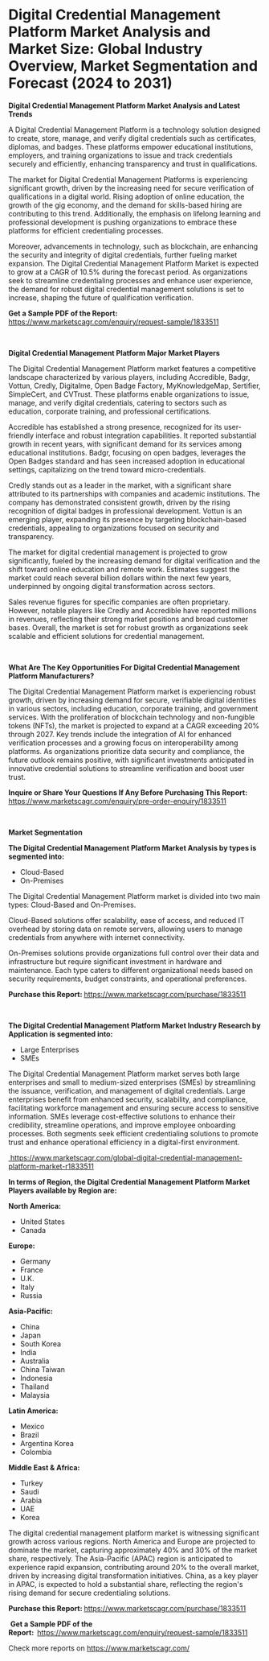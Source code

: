 <p><h1>Digital Credential Management Platform Market Analysis and Market Size: Global Industry Overview, Market Segmentation and Forecast (2024 to 2031)</h1></p><p><strong>Digital Credential Management Platform Market Analysis and Latest Trends</strong></p>
<p><p>A Digital Credential Management Platform is a technology solution designed to create, store, manage, and verify digital credentials such as certificates, diplomas, and badges. These platforms empower educational institutions, employers, and training organizations to issue and track credentials securely and efficiently, enhancing transparency and trust in qualifications. </p><p>The market for Digital Credential Management Platforms is experiencing significant growth, driven by the increasing need for secure verification of qualifications in a digital world. Rising adoption of online education, the growth of the gig economy, and the demand for skills-based hiring are contributing to this trend. Additionally, the emphasis on lifelong learning and professional development is pushing organizations to embrace these platforms for efficient credentialing processes.</p><p>Moreover, advancements in technology, such as blockchain, are enhancing the security and integrity of digital credentials, further fueling market expansion. The Digital Credential Management Platform Market is expected to grow at a CAGR of 10.5% during the forecast period. As organizations seek to streamline credentialing processes and enhance user experience, the demand for robust digital credential management solutions is set to increase, shaping the future of qualification verification.</p></p>
<p><strong>Get a Sample PDF of the Report:&nbsp;</strong> <a href="https://www.marketscagr.com/enquiry/request-sample/1833511?utm_campaign=2008&utm_medium=2&utm_source=Github&utm_content=ia&utm_term=01012025&utm_id=digital-credential-management-platform">https://www.marketscagr.com/enquiry/request-sample/1833511</a></p>
<p>&nbsp;</p>
<p><strong>Digital Credential Management Platform Major Market Players</strong></p>
<p><p>The Digital Credential Management Platform market features a competitive landscape characterized by various players, including Accredible, Badgr, Vottun, Credly, Digitalme, Open Badge Factory, MyKnowledgeMap, Sertifier, SimpleCert, and CVTrust. These platforms enable organizations to issue, manage, and verify digital credentials, catering to sectors such as education, corporate training, and professional certifications.</p><p>Accredible has established a strong presence, recognized for its user-friendly interface and robust integration capabilities. It reported substantial growth in recent years, with significant demand for its services among educational institutions. Badgr, focusing on open badges, leverages the Open Badges standard and has seen increased adoption in educational settings, capitalizing on the trend toward micro-credentials.</p><p>Credly stands out as a leader in the market, with a significant share attributed to its partnerships with companies and academic institutions. The company has demonstrated consistent growth, driven by the rising recognition of digital badges in professional development. Vottun is an emerging player, expanding its presence by targeting blockchain-based credentials, appealing to organizations focused on security and transparency.</p><p>The market for digital credential management is projected to grow significantly, fueled by the increasing demand for digital verification and the shift toward online education and remote work. Estimates suggest the market could reach several billion dollars within the next few years, underpinned by ongoing digital transformation across sectors.</p><p>Sales revenue figures for specific companies are often proprietary. However, notable players like Credly and Accredible have reported millions in revenues, reflecting their strong market positions and broad customer bases. Overall, the market is set for robust growth as organizations seek scalable and efficient solutions for credential management.</p></p>
<p>&nbsp;</p>
<p><strong>What Are The Key Opportunities For Digital Credential Management Platform Manufacturers?</strong></p>
<p><p>The Digital Credential Management Platform market is experiencing robust growth, driven by increasing demand for secure, verifiable digital identities in various sectors, including education, corporate training, and government services. With the proliferation of blockchain technology and non-fungible tokens (NFTs), the market is projected to expand at a CAGR exceeding 20% through 2027. Key trends include the integration of AI for enhanced verification processes and a growing focus on interoperability among platforms. As organizations prioritize data security and compliance, the future outlook remains positive, with significant investments anticipated in innovative credential solutions to streamline verification and boost user trust.</p></p>
<p><strong>Inquire or Share Your Questions If Any Before Purchasing This Report:</strong> <a href="https://www.marketscagr.com/enquiry/pre-order-enquiry/1833511?utm_campaign=2008&utm_medium=2&utm_source=Github&utm_content=ia&utm_term=01012025&utm_id=digital-credential-management-platform">https://www.marketscagr.com/enquiry/pre-order-enquiry/1833511</a></p>
<p>&nbsp;</p>
<p><strong>Market Segmentation</strong></p>
<p><strong>The Digital Credential Management Platform Market Analysis by types is segmented into:</strong></p>
<p><ul><li>Cloud-Based</li><li>On-Premises</li></ul></p>
<p><p>The Digital Credential Management Platform market is divided into two main types: Cloud-Based and On-Premises. </p><p>Cloud-Based solutions offer scalability, ease of access, and reduced IT overhead by storing data on remote servers, allowing users to manage credentials from anywhere with internet connectivity. </p><p>On-Premises solutions provide organizations full control over their data and infrastructure but require significant investment in hardware and maintenance. Each type caters to different organizational needs based on security requirements, budget constraints, and operational preferences.</p></p>
<p><strong>Purchase this Report:&nbsp;</strong><a href="https://www.marketscagr.com/purchase/1833511?utm_campaign=2008&utm_medium=2&utm_source=Github&utm_content=ia&utm_term=01012025&utm_id=digital-credential-management-platform">https://www.marketscagr.com/purchase/1833511</a></p>
<p>&nbsp;</p>
<p><strong>The Digital Credential Management Platform Market Industry Research by Application is segmented into:</strong></p>
<p><ul><li>Large Enterprises</li><li>SMEs</li></ul></p>
<p><p>The Digital Credential Management Platform market serves both large enterprises and small to medium-sized enterprises (SMEs) by streamlining the issuance, verification, and management of digital credentials. Large enterprises benefit from enhanced security, scalability, and compliance, facilitating workforce management and ensuring secure access to sensitive information. SMEs leverage cost-effective solutions to enhance their credibility, streamline operations, and improve employee onboarding processes. Both segments seek efficient credentialing solutions to promote trust and enhance operational efficiency in a digital-first environment.</p></p>
<p><a href="https://www.marketscagr.com/global-digital-credential-management-platform-market-r1833511?utm_campaign=2008&utm_medium=2&utm_source=Github&utm_content=ia&utm_term=01012025&utm_id=digital-credential-management-platform">&nbsp;https://www.marketscagr.com/global-digital-credential-management-platform-market-r1833511</a></p>
<p><strong>In terms of Region, the Digital Credential Management Platform Market Players available by Region are:</strong></p>
<p>
    <p> <strong> North America: </strong>
        <ul>
            <li>United States</li>
            <li>Canada</li>
        </ul>
        </p> 
    <p> <strong> Europe: </strong>
        <ul>
            <li>Germany</li>
            <li>France</li>
            <li>U.K.</li>
            <li>Italy</li>
            <li>Russia</li>
        </ul>
        </p> 
    <p> <strong> Asia-Pacific: </strong>
        <ul>
            <li>China</li>
            <li>Japan</li>
            <li>South Korea</li>
            <li>India</li>
            <li>Australia</li>
            <li>China Taiwan</li>
            <li>Indonesia</li>
            <li>Thailand</li>
            <li>Malaysia</li>
        </ul>
        </p> 
    <p> <strong> Latin America: </strong>
        <ul>
            <li>Mexico</li>
            <li>Brazil</li>
            <li>Argentina Korea</li>
            <li>Colombia</li>
        </ul>
        </p> 
    <p> <strong> Middle East & Africa: </strong>
        <ul>
            <li>Turkey</li>
            <li>Saudi</li>
            <li>Arabia</li>
            <li>UAE</li>
            <li>Korea</li>
        </ul>
    </p>
    </p>
<p><p>The digital credential management platform market is witnessing significant growth across various regions. North America and Europe are projected to dominate the market, capturing approximately 40% and 30% of the market share, respectively. The Asia-Pacific (APAC) region is anticipated to experience rapid expansion, contributing around 20% to the overall market, driven by increasing digital transformation initiatives. China, as a key player in APAC, is expected to hold a substantial share, reflecting the region's rising demand for secure credentialing solutions.</p></p>
<p><strong>Purchase this Report: </strong><a href="https://www.marketscagr.com/purchase/1833511?utm_campaign=2008&utm_medium=2&utm_source=Github&utm_content=ia&utm_term=01012025&utm_id=digital-credential-management-platform">https://www.marketscagr.com/purchase/1833511</a></p>
<p>&nbsp;<strong>Get a Sample PDF of the Report:&nbsp;&nbsp;</strong><a href="https://www.marketscagr.com/enquiry/request-sample/1833511?utm_campaign=2008&utm_medium=2&utm_source=Github&utm_content=ia&utm_term=01012025&utm_id=digital-credential-management-platform">https://www.marketscagr.com/enquiry/request-sample/1833511</a></p>
<p><strong></strong></p>
<p>Check more reports on <a href="https://www.marketscagr.com/?utm_campaign=2008&utm_medium=2&utm_source=Github&utm_content=ia&utm_term=01012025&utm_id=digital-credential-management-platform">https://www.marketscagr.com/</a></p>